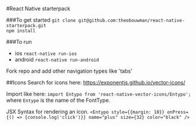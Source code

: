 #React Native starterpack

###To get started
`git clone git@github.com:theobouwman/react-native-starterpack.git`<br>
`npm install`

###To run
- ios `react-native run-ios`
- android `react-native run-android`

Fork repo and add other navigation types like 'tabs'

##Icons
Search for icons here: https://exponentjs.github.io/vector-icons/

Import like here: `import Entypo from 'react-native-vector-icons/Entypo';` where `Entype` is the name of the FontType.

JSX Syntax for rendering an icon.
`<Entypo style={{margin: 10}} onPress={() => {console.log('click')}} name="plus" size={32} color="black" />`
